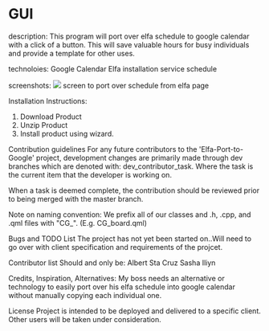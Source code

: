 # GUI

description:
This program will port over elfa schedule to google calendar with a click of a button. This will save valuable hours for
busy individuals and provide a template for other uses.

technoloies:
Google Calendar
Elfa installation service schedule

screenshots:
<img src="http://imgur.com/sp1JabM" style="max-width:100%;">
screen to port over schedule from elfa page
 
Installation Instructions​:
1. Download Product
2. Unzip Product
3. Install product using wizard.

Contribution guidelines
For any future contributors to the 'Elfa-Port-to-Google' project, development changes are primarily made through dev branches which are denoted with: dev_contributor_task. Where the task is the current item that the developer is working on.

When a task is deemed complete, the contribution should be reviewed prior to being merged with the master branch.

Note on naming convention: We prefix all of our classes and .h, .cpp, and .qml files with "CG_". (E.g. CG_board.qml)

Bugs and TODO List​
The project has not yet been started on..Will need to go over with client specification and requirements of the projcet. 

Contributor list
Should and only be:
Albert Sta Cruz
Sasha Iliyn

Credits, Inspiration, Alternatives​​:
My boss needs an alternative or technology to easily port over his elfa schedule into google calendar without manually copying each individual one.
 
License​
Project is intended to be deployed and delivered to a specific client. Other users will be taken under consideration. 
